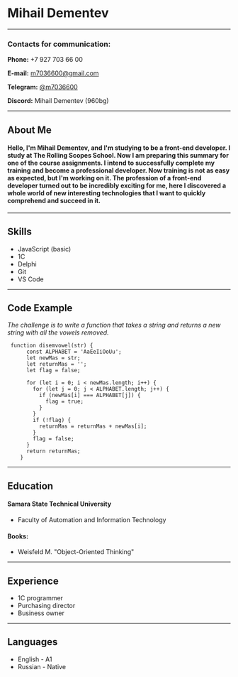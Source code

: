 # Mihail Dementev
---
### Contacts for communication:
**Phone:** +7 927 703 66 00

**E-mail:** m7036600@gmail.com

**Telegram:** [@m7036600](https://t.me/m7036600)

**Discord:** Mihail Dementev (960bg)

---
## About Me
#### Hello, I'm Mihail Dementev, and I'm studying to be a front-end developer. I study at The Rolling Scopes School. Now I am preparing this summary for one of the course assignments. I intend to successfully complete my training and become a professional developer. Now training is not as easy as expected, but I'm working on it. The profession of a front-end developer turned out to be incredibly exciting for me, here I discovered a whole world of new interesting technologies that I want to quickly comprehend and succeed in it.
---
## Skills
+ JavaScript (basic)
+ 1С
+ Delphi
+ Git 
+ VS Code
  
---
## Code Example
 *The challenge is to write a function that takes a string and returns a new string with all the vowels removed.*
```
 function disemvowel(str) {
      const ALPHABET = 'AaEeIiOoUu';
      let newMas = str;
      let returnMas = '';
      let flag = false;

      for (let i = 0; i < newMas.length; i++) {
        for (let j = 0; j < ALPHABET.length; j++) {
          if (newMas[i] === ALPHABET[j]) {
            flag = true;
          }
        }
        if (!flag) {
          returnMas = returnMas + newMas[i];
        }
        flag = false;
      }
      return returnMas;
    }
```
---
## Education
#### Samara State Technical University
  * Faculty of Automation and Information Technology
#### Books:
  - Weisfeld M. "Object-Oriented Thinking"


  ---
## Experience
 
 - 1C programmer
 - Purchasing director
 - Business owner


 ---
## Languages
  
 - English - A1
 - Russian - Native

